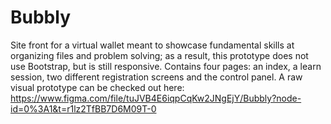 # Bubbly
Site front for a virtual wallet meant to showcase fundamental skills at organizing files and problem solving; as a result, this prototype does not use Bootstrap, but is still responsive. Contains four pages: an index, a learn session, two different registration screens and the control panel. A raw visual prototype can be checked out here: https://www.figma.com/file/tuJVB4E6iqpCqKw2JNgEjY/Bubbly?node-id=0%3A1&t=r1lz2TfBB7D6M09T-0
